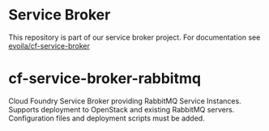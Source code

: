 
# Service Broker
This repository is part of our service broker project. For documentation see [evoila/cf-service-broker](https://github.com/evoila/cf-service-broker)

# cf-service-broker-rabbitmq
Cloud Foundry Service Broker providing RabbitMQ Service Instances. Supports deployment to OpenStack and existing RabbitMQ servers. Configuration files and deployment scripts must be added. 
